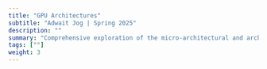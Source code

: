 ```yaml
---
title: "GPU Architectures"
subtitle: "Adwait Jog | Spring 2025"
description: ""
summary: "Comprehensive exploration of the micro-architectural and architectural aspects of general-purpose graphics processing units (GPUs). It covered a range of top-tier architecture conference and journal papers to address key research challenges related to GPU architectures."
tags: [""]
weight: 3
---
```

